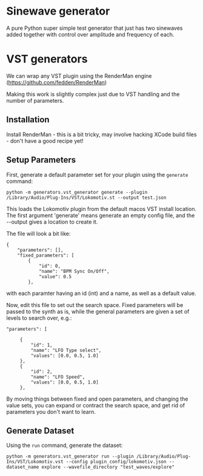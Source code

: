
# Sinewave generator

A pure Python super simple test generator that just has two sinewaves added together
with control over amplitude and frequency of each.

# VST generators

We can wrap any VST plugin using the RenderMan engine (https://github.com/fedden/RenderMan)

Making this work is slightly complex just due to VST handling and the number of parameters.

## Installation

Install RenderMan - this is a bit tricky, may involve hacking XCode build files - don't have a good recipe yet!

## Setup Parameters
First, generate a default parameter set for your plugin using the `generate` command:
```
python -m generators.vst_generator generate --plugin /Library/Audio/Plug-Ins/VST/Lokomotiv.st --output test.json
```

This loads the Lokomotiv plugin from the default macos VST install location. The
first argument 'generate' means generate an empty config file, and the --output
gives a location to create it.

The file will look a bit like:
```
{
    "parameters": [],
    "fixed_parameters": [
        {
            "id": 0,
            "name": "BPM Sync On/Off",
            "value": 0.5
        },
```
with each paramter having an id (int) and a name, as well as a default value.

Now, edit this file to set out the search space. Fixed parameters will be passed
to the synth as is, while the general parameters are given a set of levels to
search over, e.g.:
```
"parameters": [

     {
         "id": 1,
         "name": "LFO Type select",
         "values": [0.0, 0.5, 1.0]
     },
     {
         "id": 2,
         "name": "LFO Speed",
         "values": [0.0, 0.5, 1.0]
     },
```
By moving things between fixed and open parameters, and changing the value sets,
you can expand or contract the search space, and get rid of parameters you don't
want to learn.

## Generate Dataset
Using the `run` command, generate the dataset:
```
python -m generators.vst_generator run --plugin /Library/Audio/Plug-Ins/VST/Lokomotiv.vst --config plugin_config/lokomotiv.json --dataset_name explore --wavefile_directory "test_waves/explore"
```
